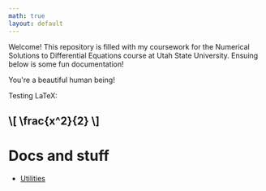 ```yaml
---
math: true
layout: default
---
```


Welcome! This repository is filled with my coursework for the Numerical Solutions to Differential Equations course at Utah State University. Ensuing below is some fun documentation!

You're a beautiful human being!

Testing LaTeX:
## \\[ \frac{x^2}{2} \\]

# Docs and stuff
* [Utilities](docs/utilities.md)
